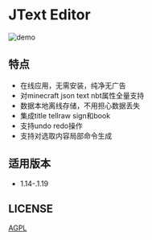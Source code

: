 # JText Editor

![demo](./assets/demo.gif)

## 特点
- 在线应用，无需安装，纯净无广告
- 对minecraft json text nbt属性全量支持
- 数据本地离线存储，不用担心数据丢失
- 集成title tellraw sign和book
- 支持undo redo操作
- 支持对选取内容局部命令生成

## 适用版本
- 1.14-.1.19


## LICENSE
[AGPL](./LICENSE)